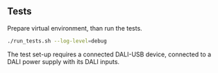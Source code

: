 ## Tests

Prepare virtual environment, than run the tests.
```bash
./run_tests.sh --log-level=debug

```
The test set-up requires a connected DALI-USB device, connected to a DALI power supply with its DALI inputs.
